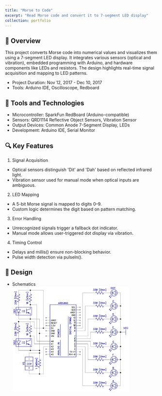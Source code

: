 ```yaml
---
title: "Morse to Code"
excerpt: "Read Morse code and convert it to 7-segment LED display"
collection: portfolio
---
```


📌 Overview
---
This project converts Morse code into numerical values and visualizes them using a 7-segment LED display. It integrates various sensors (optical and vibration), embedded programming with Arduino, and hardware components like LEDs and resistors. The design highlights real-time signal acquisition and mapping to LED patterns.
- Project Duration: Nov 12, 2017 - Dec 10, 2017
- Tools: Arduino IDE, Oscilloscope, Redboard

🧰 Tools and Technologies
---
- Microcontroller: SparkFun RedBoard (Arduino-compatible)
- Sensors: QRD1114 Reflective Object Sensors, Vibration Sensor
- Output Devices: Common Anode 7-Segment Display, LEDs
- Development: Arduino IDE, Serial Monitor

🔍 Key Features
---
1. Signal Acquisition
- Optical sensors distinguish 'Dit' and 'Dah' based on reflected infrared light.
- Vibration sensor used for manual mode when optical inputs are ambiguous.
2. LED Mapping
- A 5-bit Morse signal is mapped to digits 0–9.
- Custom logic determines the digit based on pattern matching.
3. Error Handling
- Unrecognized signals trigger a fallback dot indicator.
- Manual mode allows user-triggered dot display via vibration.
4. Timing Control
- Delays and millis() ensure non-blocking behavior.
- Pulse width detection via pulseIn().

🎨 Design
---
- Schematics  
    <img src="/images/portfolio/portfolio-1-1.png" alt="Schematic" width="80%">

